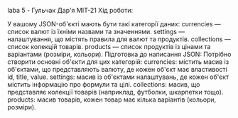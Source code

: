 laba 5 - Гульчак Дар'я МІТ-21
Хід роботи:

У вашому JSON-об'єкті мають бути такі  категорії даних:
currencies — список валют із їхніми назвами та значеннями.
settings — налаштування, що містять правила для валют та продуктів.
collections — список колекцій товарів.
products — список продуктів із цінами та варіантами (розміри, кольори).
Підготовка до написання JSON:
Потрібно створити основні об'єкти для цих категорій:
currencies: містить масив із об'єктами, що представляють валюту, де кожен об'єкт має властивості id, title, value.
settings: масив із об'єктами налаштувань, де кожен об'єкт містить інформацію про формули та цілі.
collections: масив, що представляє колекції товарів (наприклад, футболки, шкарпетки тощо).
products: масив товарів, кожен товар має кілька варіантів (кольори, розміри).

